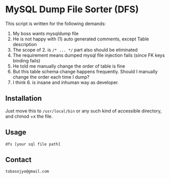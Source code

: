 # MySQL Dump File Sorter (DFS)

This script is written for the following demands:

1. My boss wants mysqldump file
2. He is not happy with (1) auto generated comments, except Table description
3. The scope of 2. is `/* ... */` part also should be eliminated
4. The requirement means dumped mysql file injection fails (since FK keys binding fails)
5. He told me manually change the order of table is fine
6. But this table schema change happens frequently. Should I manually change the order each time I dump?
7. I think 6. is insane and inhuman way as developer.

## Installation

Just move this to `/usr/local/bin` or any such kind of accessible directory, and chmod +x the file.

## Usage

```
dfs [your sql file path]
```

## Contact

`tobasojyo@gmail.com`
